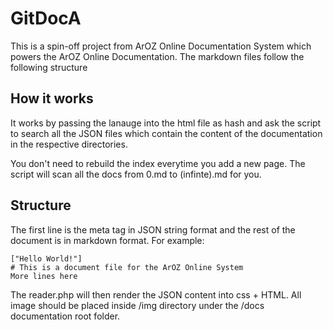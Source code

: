 # GitDocA
This is a spin-off project from ArOZ Online Documentation System which powers the ArOZ Online Documentation.
The markdown files follow the following structure

## How it works
It works by passing the lanauge into the html file as hash and ask the script to search all the JSON files which contain the content of the documentation in the respective directories.

You don't need to rebuild the index everytime you add a new page. The script will scan all the docs from 0.md to (infinte).md for you.

## Structure
The first line is the meta tag in JSON string format and the rest of the document is in markdown format.
For example:
```
["Hello World!"]
# This is a document file for the ArOZ Online System
More lines here
```

The reader.php will then render the JSON content into css + HTML. All image should be placed inside /img directory under the /docs documentation root folder.